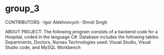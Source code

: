 # group_3

CONTRIBUTORS:
  -Igor Alekhnovych
  -Shruti Singh
  
ABOUT PROJECT:
The following program consists of a backend code for a Hospital, coded in the language C#.
Database includes the following tables: Departments, Doctors, Nurses
Technologies used: Visual Studio, Visual Studio code, and MySQL Workbench
